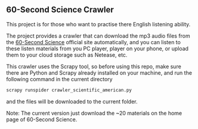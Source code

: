 ## 60-Second Science Crawler
This project is for those who want to practise there English listening ability.

The project provides a crawler that can download the mp3 audio files from the [60-Second Science](https://www.scientificamerican.com/podcast/60-second-science/) official site automatically, and you can listen to these listen materials from you PC player, player on your phone, or upload them to your cloud storage such as Netease, etc.

This crawler uses the Scrapy tool, so before using this repo, make sure there are Python and Scrapy already installed on your machine, and run the following command in the current directory
``` bash
scrapy runspider crawler_scientific_american.py
```
and the files will be downloaded to the current folder.

Note: The current version just download the ~20 materials on the home page of 60-Second Science.
